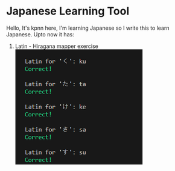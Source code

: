 # Japanese Learning Tool
Hello, It's kpnn here, I'm learning Japanese so I write this to learn Japanese. Upto now it has:

1. Latin - Hiragana mapper exercise 
![Mapper Image](https://github.com/kpnn0100/japanese_learning_tool/blob/main/mapper/mapper.png)